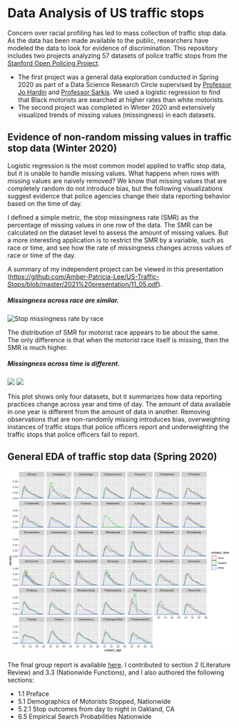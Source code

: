 # Data Analysis of US traffic stops

Concern over racial profiling has led to mass collection of traffic stop data. As the data has been made available to the public, researchers have modeled the data to look for evidence of discrimination. This repository includes two projects analyzing 57 datasets of police traffic stops from the [Stanford Open Policing Project](https://openpolicing.stanford.edu/data/). 
* The first project was a general data exploration conducted in Spring 2020 as part of a Data Science Research Circle supervised by [Professor Jo Hardin](https://github.com/hardin47) and [Professor Sarkis](https://github.com/taroub). We used a logistic regression to find that Black motorists are searched at higher rates than white motorists. 
* The second project was completed in Winter 2020 and extensively visualized trends of missing values (missingness) in each  datasets.

## Evidence of non-random missing values in traffic stop data (Winter 2020)

Logistic regression is the most common model applied to traffic stop data, but it is unable to handle missing values. What happens when rows with missing values are naively removed? We know that missing values that are completely random do not introduce bias, but the following visualizations suggest evidence that police agencies change their data reporting behavior based on the time of day. 

I defined a simple metric, the stop missingness rate (SMR) as the percentage of missing values in one row of the data. The SMR can be calculated on the dataset level to assess the amount of missing values. But a more interesting application is to restrict the SMR by a variable, such as race or time, and see how the rate of missingness changes across values of race or time of the day.

A summary of my independent project can be viewed in this presentation (https://github.com/Amber-Patricia-Lee/US-Traffic-Stops/blob/master/2021%20presentation/11_05.pdf). 

##### Missingness across race are similar.

<img src="https://github.com/Amber-Patricia-Lee/US-Traffic-Stops/blob/master/missingness%20final/viz%20for%20eusr%20presentation/fig/SMR_by_race.png" alt="Stop missingness rate by race" width="600"/>

The distribution of SMR for motorist race appears to be about the same. The only difference is that when the motorist race itself is missing, then the SMR is much higher.

##### Missingness across time is different.

<img src="https://github.com/Amber-Patricia-Lee/US-Traffic-Stops/blob/master/missingness%20final/viz%20for%20eusr%20presentation/fig/smr_daynnite.png" width="600" />

<img src="https://github.com/Amber-Patricia-Lee/US-Traffic-Stops/blob/master/missingness%20final/viz%20for%20eusr%20presentation/fig/smr_temporal.png" width="600" />

This plot shows only four datasets, but it summarizes how data reporting practices change across year and time of day. The amount of data available in one year is different from the amount of data in another. Removing observations that are non-randomly missing introduces bias, overweighting instances of traffic stops that police officers report and underweighting the traffic stops that police officers fail to report. 

## General EDA of traffic stop data (Spring 2020)


![race-specific age densities of stopped motorists for different datasets](https://github.com/Amber-Patricia-Lee/US-Traffic-Stops/blob/master/2%20data%20exploration/Nationwide%20visualizations/racial%20age%20distribution%20without%20fill.png)

The final group report is available [here](https://hardin47.github.io/TrafficRC2020/Report/). I  contributed to section 2 (Literature Review) and 3.3 (Nationwide Functions), and I also authored the following sections:
- 1.1 Preface
- 5.1 Demographics of Motorists Stopped, Nationwide
- 5.2.1 Stop outcomes from day to night in Oakland, CA
- 6.5 Empirical Search Probabilities Nationwide
